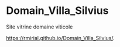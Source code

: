 # Domain_Villa_Silvius
Site vitrine domaine viticole

https://rmirial.github.io/Domain_Villa_Silvius/.
